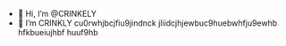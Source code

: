 - 👋 Hi, I’m @CRINKELY
- 👀 I’m CRINKLY cu0rwhjbcjfiu9jindnck jliidcjhjewbuc9huebwhfju9ewhb hfkbueiujhbf huuf9hb 
<!---
CRINKELY/CRINKELY is a ✨ special ✨ repository because its `README.md` (this file) appears on your GitHub profile.
You can click the Preview link to take a look at your changes.
--->
